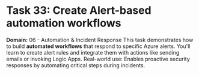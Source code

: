 # Task 33: Create Alert-based automation workflows
**Domain:** 06 - Automation & Incident Response
This task demonstrates how to build **automated workflows** that respond to specific Azure alerts. You'll learn to create alert rules and integrate them with actions like sending emails or invoking Logic Apps.
Real-world use: Enables proactive security responses by automating critical steps during incidents.
